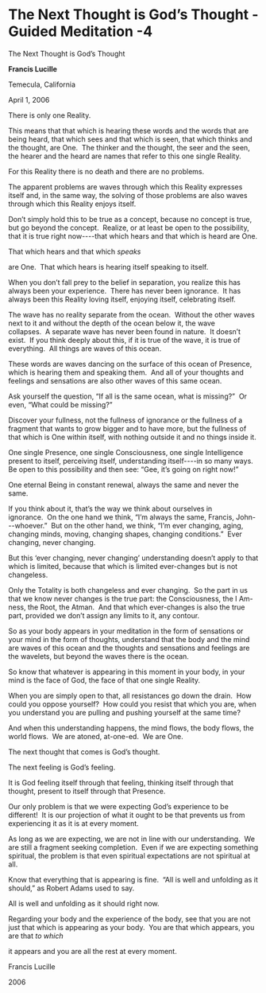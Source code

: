 # The Next Thought is God’s Thought - Guided Meditation -4

The Next Thought is God’s Thought

**Francis Lucille**

Temecula, California

April 1, 2006

There is only one Reality.

This means that that which is hearing these words and the words that are being heard, that which sees and that which is seen, that which thinks and the thought, are One.  The thinker and the thought, the seer and the seen, the hearer and the heard are names that refer to this one single Reality.

For this Reality there is no death and there are no problems.

The apparent problems are waves through which this Reality expresses itself and, in the same way, the solving of those problems are also waves through which this Reality enjoys itself.

Don’t simply hold this to be true as a concept, because no concept is true, but go beyond the concept.  Realize, or at least be open to the possibility, that it is true right now----that which hears and that which is heard are One.

That which hears and that which _speaks_

are One.  That which hears is hearing itself speaking to itself.

When you don’t fall prey to the belief in separation, you realize this has always been your experience.  There has never been ignorance.  It has always been this Reality loving itself, enjoying itself, celebrating itself.

The wave has no reality separate from the ocean.  Without the other waves next to it and without the depth of the ocean below it, the wave collapses.  A separate wave has never been found in nature.  It doesn’t exist.  If you think deeply about this, if it is true of the wave, it is true of everything.  All things are waves of this ocean.

These words are waves dancing on the surface of this ocean of Presence, which is hearing them and speaking them.  And all of your thoughts and feelings and sensations are also other waves of this same ocean.

Ask yourself the question, “If all is the same ocean, what is missing?”  Or even, “What could be missing?”

Discover your fullness, not the fullness of ignorance or the fullness of a fragment that wants to grow bigger and to have more, but the fullness of that which is One within itself, with nothing outside it and no things inside it.

One single Presence, one single Consciousness, one single Intelligence present to itself, perceiving itself, understanding itself----in so many ways. Be open to this possibility and then see: “Gee, it’s going on right now!”

One eternal Being in constant renewal, always the same and never the same.

If you think about it, that’s the way we think about ourselves in ignorance.  On the one hand we think, “I’m always the same, Francis, John---whoever.”  But on the other hand, we think, “I’m ever changing, aging, changing minds, moving, changing shapes, changing conditions.”  Ever changing, never changing.

But this ‘ever changing, never changing’ understanding doesn’t apply to that which is limited, because that which is limited ever-changes but is not changeless.

Only the Totality is both changeless and ever changing.  So the part in us that we know never changes is the true part: the Consciousness, the I Am-ness, the Root, the Atman.  And that which ever-changes is also the true part, provided we don’t assign any limits to it, any contour.

So as your body appears in your meditation in the form of sensations or your mind in the form of thoughts, understand that the body and the mind are waves of this ocean and the thoughts and sensations and feelings are the wavelets, but beyond the waves there is the ocean.

So know that whatever is appearing in this moment in your body, in your mind is the face of God, the face of that one single Reality.

When you are simply open to that, all resistances go down the drain.  How could you oppose yourself?  How could you resist that which you are, when you understand you are pulling and pushing yourself at the same time?

And when this understanding happens, the mind flows, the body flows, the world flows.  We are atoned, at-one-ed.  We are One.

The next thought that comes is God’s thought.

The next feeling is God’s feeling.

It is God feeling itself through that feeling, thinking itself through that thought, present to itself through that Presence.

Our only problem is that we were expecting God’s experience to be different!  It is our projection of what it ought to be that prevents us from experiencing it as it is at every moment.

As long as we are expecting, we are not in line with our understanding.  We are still a fragment seeking completion.  Even if we are expecting something spiritual, the problem is that even spiritual expectations are not spiritual at all.

Know that everything that is appearing is fine.  “All is well and unfolding as it should,” as Robert Adams used to say.

All is well and unfolding as it should right now.

Regarding your body and the experience of the body, see that you are not just that which is appearing as your body.  You are that which appears, you are that _to which_

it appears and you are all the rest at every moment.

Francis Lucille

2006

